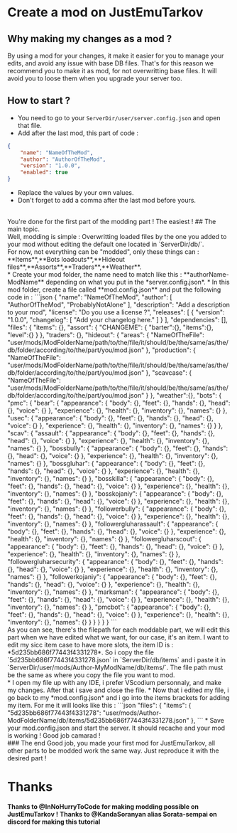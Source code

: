 # Create a mod on JustEmuTarkov
## Why making my changes as a mod ?
By using a mod for your changes, it make it easier for you to manage your edits, and avoid any issue with base DB files. That's for this reason we recommend you to make it as mod, for not overwritting base files. It will avoid you to loose them when you upgrade your server too.
## How to start ?
* You need to go to your `ServerDir/user/server.config.json` and open that file.
* Add after the last mod, this part of code :
```json
{
    "name": "NameOfTheMod",
    "author": "AuthorOfTheMod",
    "version": "1.0.0",
    "enabled": true
}
```
* Replace the values by your own values.
* Don't forget to add a comma after the last mod before yours.
<br>
You're done for the first part of the modding part ! The easiest !
## The main topic.
<br>
Well, modding is simple : Overwritting loaded files by the one you added to your mod without editing the default one located in `ServerDir/db/`.
<br>
For now, not everything can be "modded", only these things can : **Items**,**Bots loadouts**,**Hideout files**,**Assorts**,**Traders**,**Weather**.
<br>
* Create your mod folder, the name need to match like this : **authorName-ModName** depending on what you put in the *server.config.json*.
* In this mod folder, create a file called **mod.config.json** and put the following code in :
```json
{
  "name": "NameOfTheMod",
  "author": [
    "AuthorOfTheMod",
    "ProbablyNotAlone"
  ],
  "description": "Add a description to your mod",
  "license": "Do you use a license ?",
  "releases": [
    {
      "version": "1.0.0",
      "changelog": [
        "Add your changelog here."
      ]
    }
  ],
  "dependencies": [],
  "files": {
    "items": {},
    "assort": {
      "CHANGEME": {
          "barter":{},
          "items":{},
          "level":{}
      }
    },
    "traders": {},
    "hideout": {
      "areas": {
          "NameOfTheFile": "user/mods/ModFolderName/path/to/the/file/it/should/be/the/same/as/the/db/folder/according/to/the/part/you/mod.json"
      },
      "production": {
            "NameOfTheFile": "user/mods/ModFolderName/path/to/the/file/it/should/be/the/same/as/the/db/folder/according/to/the/part/you/mod.json"
      },
      "scavcase": {
           "NameOfTheFile": "user/mods/ModFolderName/path/to/the/file/it/should/be/the/same/as/the/db/folder/according/to/the/part/you/mod.json"
      }
    },
    "weather":{},
    "bots": {
      "pmc": {
        "bear": {
          "appearance": {
            "body": {},
            "feet": {},
            "hands": {},
            "head": {},
            "voice": {}
          },
          "experience": {},
          "health": {},
          "inventory": {},
          "names": {}
        },
        "usec": {
          "appearance": {
            "body": {},
            "feet": {},
            "hands": {},
            "head": {},
            "voice": {}
          },
          "experience": {},
          "health": {},
          "inventory": {},
          "names": {}
        }
      },
      "scav": {
        "assault": {
          "appearance": {
            "body": {},
            "feet": {},
            "hands": {},
            "head": {},
            "voice": {}
          },
          "experience": {},
          "health": {},
          "inventory": {},
          "names": {}
        },
        "bossbully": {
          "appearance": {
            "body": {},
            "feet": {},
            "hands": {},
            "head": {},
            "voice": {}
          },
          "experience": {},
          "health": {},
          "inventory": {},
          "names": {}
        },
        "bossgluhar": {
          "appearance": {
            "body": {},
            "feet": {},
            "hands": {},
            "head": {},
            "voice": {}
          },
          "experience": {},
          "health": {},
          "inventory": {},
          "names": {}
        },
        "bosskilla": {
          "appearance": {
            "body": {},
            "feet": {},
            "hands": {},
            "head": {},
            "voice": {}
          },
          "experience": {},
          "health": {},
          "inventory": {},
          "names": {}
        },
        "bosskojaniy": {
          "appearance": {
            "body": {},
            "feet": {},
            "hands": {},
            "head": {},
            "voice": {}
          },
          "experience": {},
          "health": {},
          "inventory": {},
          "names": {}
        },
        "followerbully": {
          "appearance": {
            "body": {},
            "feet": {},
            "hands": {},
            "head": {},
            "voice": {}
          },
          "experience": {},
          "health": {},
          "inventory": {},
          "names": {}
        },
        "followergluharassault": {
          "appearance": {
            "body": {},
            "feet": {},
            "hands": {},
            "head": {},
            "voice": {}
          },
          "experience": {},
          "health": {},
          "inventory": {},
          "names": {}
        },
        "followergluharscout": {
          "appearance": {
            "body": {},
            "feet": {},
            "hands": {},
            "head": {},
            "voice": {}
          },
          "experience": {},
          "health": {},
          "inventory": {},
          "names": {}
        },
        "followergluharsecurity": {
          "appearance": {
            "body": {},
            "feet": {},
            "hands": {},
            "head": {},
            "voice": {}
          },
          "experience": {},
          "health": {},
          "inventory": {},
          "names": {}
        },
        "followerkojaniy": {
          "appearance": {
            "body": {},
            "feet": {},
            "hands": {},
            "head": {},
            "voice": {}
          },
          "experience": {},
          "health": {},
          "inventory": {},
          "names": {}
        },
        "marksman": {
          "appearance": {
            "body": {},
            "feet": {},
            "hands": {},
            "head": {},
            "voice": {}
          },
          "experience": {},
          "health": {},
          "inventory": {},
          "names": {}
        },
        "pmcbot": {
          "appearance": {
            "body": {},
            "feet": {},
            "hands": {},
            "head": {},
            "voice": {}
          },
          "experience": {},
          "health": {},
          "inventory": {},
          "names": {}
        }
      }
    }
  }
}
```
<br>
As you can see, there's the filepath for each moddable part, we will edit this part when we have edited what we want, for our case, it's an item. I want to edit my sicc item case to have more slots, the item ID is : *5d235bb686f77443f4331278*. So i copy the file `5d235bb686f77443f4331278.json` in `ServerDir/db/items` and i paste it in `ServerDir/user/mods/Author-MyModName/db/items/`. The file path must be the same as where you copy the file you want to mod.
<br>
* I open my file up with any IDE, i prefer VScodium personnaly, and make my changes. After that i save and close the file.
* Now that i edited my file, i go back to my *mod.config.json* and i go into the items brackets for adding my item. For me it will looks like this :
```json
 "files": {
    "items": {
         "5d235bb686f77443f4331278": "user/mods/Author-ModFolderName/db/items/5d235bb686f77443f4331278.json"
    },
```
* Save your mod.config.json and start the server. It should recache and your mod is working ! Good job camarad !
<br>
### The end
Good job, you made your first mod for JustEmuTarkov, all other parts to be modded work the same way. Just reproduce it with the desired part !

# Thanks
**Thanks to @InNoHurryToCode for making modding possible on JustEmuTarkov !**
**Thanks to @KandaSoranyan alias Sorata-sempai on discord for making this tutorial**